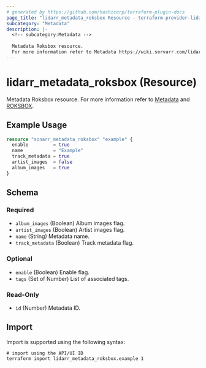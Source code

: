 ```yaml
---
# generated by https://github.com/hashicorp/terraform-plugin-docs
page_title: "lidarr_metadata_roksbox Resource - terraform-provider-lidarr"
subcategory: "Metadata"
description: |-
  <!-- subcategory:Metadata -->
  
  Metadata Roksbox resource.
  For more information refer to Metadata https://wiki.servarr.com/lidarr/settings#metadata and ROKSBOX https://wiki.servarr.com/lidarr/supported#roksboxmetadata.
---
```


# lidarr_metadata_roksbox (Resource)

<!-- subcategory:Metadata -->
Metadata Roksbox resource.
For more information refer to [Metadata](https://wiki.servarr.com/lidarr/settings#metadata) and [ROKSBOX](https://wiki.servarr.com/lidarr/supported#roksboxmetadata).

## Example Usage

```terraform
resource "sonarr_metadata_roksbox" "example" {
  enable         = true
  name           = "Example"
  track_metadata = true
  artist_images  = false
  album_images   = true
}
```

<!-- schema generated by tfplugindocs -->
## Schema

### Required

- `album_images` (Boolean) Album images flag.
- `artist_images` (Boolean) Artist images flag.
- `name` (String) Metadata name.
- `track_metadata` (Boolean) Track metadata flag.

### Optional

- `enable` (Boolean) Enable flag.
- `tags` (Set of Number) List of associated tags.

### Read-Only

- `id` (Number) Metadata ID.

## Import

Import is supported using the following syntax:

```shell
# import using the API/UI ID
terraform import lidarr_metadata_roksbox.example 1
```
